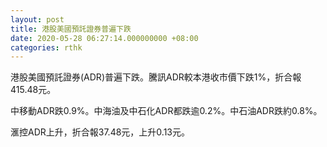 ```yaml
---
layout: post
title: 港股美國預託證券普遍下跌
date: 2020-05-28 06:27:14.000000000 +08:00
categories: rthk
---
```


港股美國預託證券(ADR)普遍下跌。騰訊ADR較本港收市價下跌1%，折合報415.48元。

中移動ADR跌0.9%。中海油及中石化ADR都跌逾0.2%。中石油ADR跌約0.8%。

滙控ADR上升，折合報37.48元，上升0.13元。
